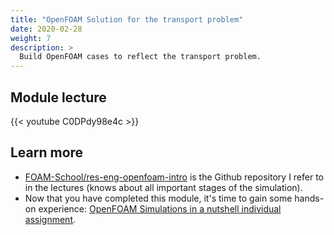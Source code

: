 ```yaml
---
title: "OpenFOAM Solution for the transport problem"
date: 2020-02-28
weight: 7
description: >
  Build OpenFOAM cases to reflect the transport problem.
---
```


## Module lecture

{{< youtube C0DPdy98e4c >}}

## Learn more

- [FOAM-School/res-eng-openfoam-intro](https://github.com/FOAM-School/res-eng-openfoam-intro) 
  is the Github repository I refer to in the lectures (knows about all important stages of the
  simulation).
- Now that you have completed this module, it's time to gain some hands-on experience: 
  [OpenFOAM Simulations in a nutshell individual assignment](https://classroom.github.com/a/PlctQ1F5).
